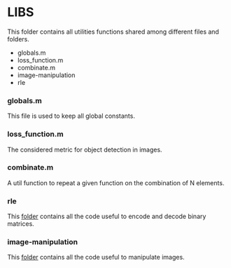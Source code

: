# LIBS
This folder contains all utilities functions shared among different files and folders.
- globals.m
- loss_function.m
- combinate.m
- image-manipulation
- rle

### globals.m
This file is used to keep all global constants.

### loss_function.m
The considered metric for object detection in images.

### combinate.m
A util function to repeat a given function on the combination of N elements.

### rle
This [folder](./rle) contains all the code useful to encode and decode binary matrices.

### image-manipulation
This [folder](./image-manipulation) contains all the code useful to manipulate images.